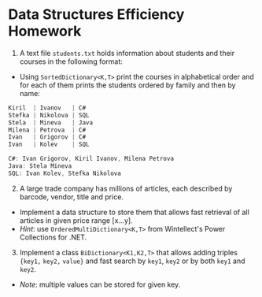 # Data Structures Efficiency Homework

1. A text file `students.txt` holds information about students and their courses in the following format:
  * Using `SortedDictionary<K,T>` print the courses in alphabetical order and for each of them prints the students ordered by family and then by name:
   ```cs
   Kiril  | Ivanov   | C#
   Stefka | Nikolova | SQL
   Stela  | Mineva   | Java
   Milena | Petrova  | C#
   Ivan   | Grigorov | C#
   Ivan   | Kolev    | SQL
   ```
   ```cs
   C#: Ivan Grigorov, Kiril Ivanov, Milena Petrova
   Java: Stela Mineva
   SQL: Ivan Kolev, Stefka Nikolova
   ```
2. A large trade company has millions of articles, each described by barcode, vendor, title and price.
  * Implement a data structure to store them that allows fast retrieval of all articles in given price range [x…y].
  * _Hint_: use `OrderedMultiDictionary<K,T>` from Wintellect's Power Collections for .NET.
3. Implement a class `BiDictionary<K1,K2,T>` that allows adding triples `{key1,` `key2,` `value}` and fast search by `key1`, `key2` or by both `key1` and `key2`.
  * _Note_: multiple values can be stored for given key.
